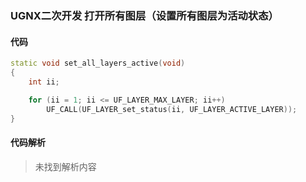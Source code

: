 ### UGNX二次开发 打开所有图层（设置所有图层为活动状态）

#### 代码

```cpp
static void set_all_layers_active(void)
{
    int ii;

    for (ii = 1; ii <= UF_LAYER_MAX_LAYER; ii++)
        UF_CALL(UF_LAYER_set_status(ii, UF_LAYER_ACTIVE_LAYER));
}
```

#### 代码解析
> 未找到解析内容

